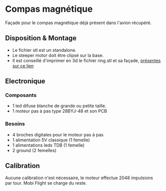 # Compas magnétique 
Façade pour le compas magnétique déjà présent dans l'avion récupéré.
## Disposition & Montage
* Le fichier stl est un standalone. 
* Le steeper motor doit être clipsé sur la base.
* Il est conseillé d'imprimer en 3d le fichier ring.stl et sa façade, [présentes sur ce lien](https://www.thingiverse.com/thing:2297653)

## Electronique
### Composants
* 1 led difuse blanche de grande ou petite taille.
* 1 moteur pas à pas type 28BYJ-48 et son PCB
### Besoins
* 4 broches digitales pour le moteur pas à pas
* 1 alimentation 5V classique (1 femelle)
* 1 alimentations leds TDB (1 femelle)
* 2 ground (2 femelles)

## Calibration 
Aucune calibration n'est nécessaire, le moteur effectue 2048 impulsions par tour. Mobi Flight se charge du reste. 